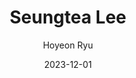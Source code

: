 ---
layout: personal_info
author: Hoyeon Ryu
title: Seungtea Lee
date: 2023-12-01

params:
    position:  "Alumni"
    job_title: "Researcher"
    # telephone: +82-10-8945-8939
    # email:     su8939@skku.edu

    # profile_image: "profile.jpg"

    interests: [
        'Memory Systems'
    ]

    enable_sections:
        enable_experiences:   false
        enable_awards_honers: false
        enable_activities:    false
        enable_publications:  false

    experiences:

    awards_honer:

    activities:
    
    publications:
---